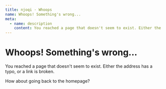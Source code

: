```yaml
---
title: njoqi · Whoops
name: Whoops! Something's wrong...
meta:
  - name: description
    content: You reached a page that doesn't seem to exist. Either the address has a typo, or a link is broken.
---
```


# Whoops! Something's wrong...

You reached a page that doesn't seem to exist. Either the address has a typo, or a link is broken.

How about <router-link to="/">going back to the homepage</router-link>?